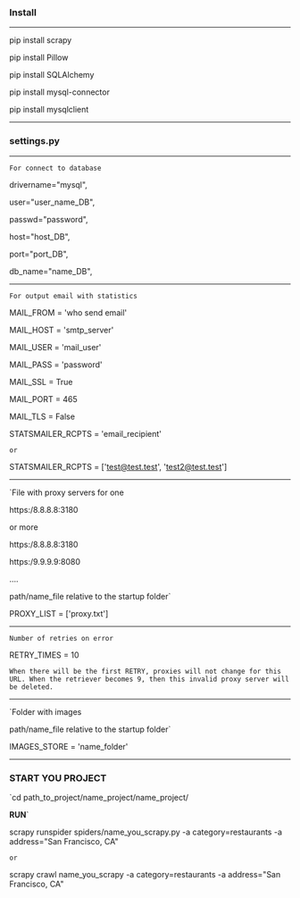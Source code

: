 ### Install
---

pip install scrapy

pip install Pillow

pip install SQLAlchemy

pip install mysql-connector

pip install mysqlclient

---

###  settings.py

---

`For connect to database`

drivername="mysql",

user="user_name_DB",

passwd="password",

host="host_DB",

port="port_DB",

db_name="name_DB",

---

`For output email with statistics`

MAIL_FROM = 'who send email'

MAIL_HOST = 'smtp_server'

MAIL_USER = 'mail_user'

MAIL_PASS = 'password'

MAIL_SSL = True

MAIL_PORT = 465

MAIL_TLS = False

STATSMAILER_RCPTS = 'email_recipient'

`or`

STATSMAILER_RCPTS = ['test@test.test', 'test2@test.test']

---

`File with proxy servers for one

https:/8.8.8.8:3180

or more

https:/8.8.8.8:3180

https:/9.9.9.9:8080

....

path/name_file relative to the startup folder`

PROXY_LIST = ['proxy.txt']

---

`Number of retries on error`

RETRY_TIMES = 10

`When there will be the first RETRY, proxies will not change for this URL. When the retriever becomes 9, then this invalid proxy server will be deleted.`

---

`Folder with images

path/name_file relative to the startup folder`

IMAGES_STORE = 'name_folder'

---

### START YOU PROJECT

`cd path_to_project/name_project/name_project/

**RUN**`

scrapy runspider spiders/name_you_scrapy.py -a category=restaurants -a address="San Francisco, CA" 

`or`

scrapy crawl name_you_scrapy -a category=restaurants -a address="San Francisco, CA" 

